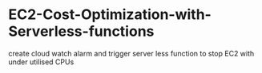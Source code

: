 # EC2-Cost-Optimization-with-Serverless-functions
create cloud watch alarm and trigger server less function to stop EC2 with under utilised CPUs
